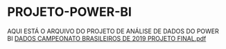 # PROJETO-POWER-BI
AQUI ESTÁ O ARQUIVO DO PROJETO DE ANÁLISE DE DADOS DO POWER BI
[DADOS CAMPEONATO BRASILEIROS DE 2019  PROJETO FINAL.pdf](https://github.com/user-attachments/files/18151166/DADOS.CAMPEONATO.BRASILEIROS.DE.2019.PROJETO.FINAL.pdf)
